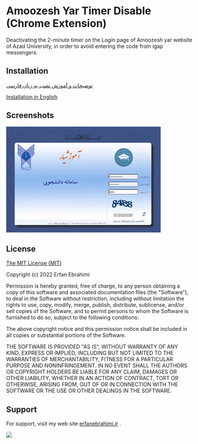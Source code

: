 
# Amoozesh Yar Timer Disable (Chrome Extension)

Deactivating the 2-minute timer on the Login page of Amoozesh yar website of Azad University, in order to avoid entering the code from igap messengers.



## Installation

[توضیحات و آموزش نصب به زبان فارسی](https://github.com/yeganehha/AmoozeshYar-Timer-Disable-Chrome-Extension/blob/main/Documentation/Persian.md)

[Installation in English](https://github.com/yeganehha/AmoozeshYar-Timer-Disable-Chrome-Extension/blob/main/Documentation/English.md)


## Screenshots

![App Screenshot](https://raw.githubusercontent.com/yeganehha/AmoozeshYar-Timer-Disable-Chrome-Extension/main/Documentation/screenshot.gif)


## License

[The MIT License (MIT)](https://github.com/yeganehha/AmoozeshYar-Timer-Disable-Chrome-Extension/blob/main/LICENSE.md)

Copyright (c) 2022 Erfan Ebrahimi

Permission is hereby granted, free of charge, to any person obtaining a copy of this software and associated documentation files (the "Software"), to deal in the Software without restriction, including without limitation the rights to use, copy, modify, merge, publish, distribute, sublicense, and/or sell copies of the Software, and to permit persons to whom the Software is furnished to do so, subject to the following conditions:

The above copyright notice and this permission notice shall be included in all copies or substantial portions of the Software.

THE SOFTWARE IS PROVIDED "AS IS", WITHOUT WARRANTY OF ANY KIND, EXPRESS OR IMPLIED, INCLUDING BUT NOT LIMITED TO THE WARRANTIES OF MERCHANTABILITY, FITNESS FOR A PARTICULAR PURPOSE AND NONINFRINGEMENT. IN NO EVENT SHALL THE AUTHORS OR COPYRIGHT HOLDERS BE LIABLE FOR ANY CLAIM, DAMAGES OR OTHER LIABILITY, WHETHER IN AN ACTION OF CONTRACT, TORT OR OTHERWISE, ARISING FROM, OUT OF OR IN CONNECTION WITH THE SOFTWARE OR THE USE OR OTHER DEALINGS IN THE SOFTWARE.
## Support

For support, visit my web site [erfanebrahimi.ir](https://erfanebrahimi.ir) .



![](https://komarev.com/ghpvc/?username=yeganehha-allrepo&label=Repositories%20views&color=0e75b6&style=flat)
